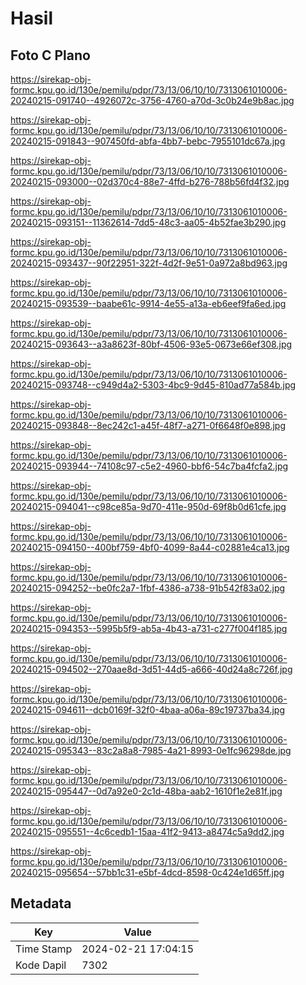 # Hasil

## Foto C Plano

https://sirekap-obj-formc.kpu.go.id/130e/pemilu/pdpr/73/13/06/10/10/7313061010006-20240215-091740--4926072c-3756-4760-a70d-3c0b24e9b8ac.jpg

https://sirekap-obj-formc.kpu.go.id/130e/pemilu/pdpr/73/13/06/10/10/7313061010006-20240215-091843--907450fd-abfa-4bb7-bebc-7955101dc67a.jpg

https://sirekap-obj-formc.kpu.go.id/130e/pemilu/pdpr/73/13/06/10/10/7313061010006-20240215-093000--02d370c4-88e7-4ffd-b276-788b56fd4f32.jpg

https://sirekap-obj-formc.kpu.go.id/130e/pemilu/pdpr/73/13/06/10/10/7313061010006-20240215-093151--11362614-7dd5-48c3-aa05-4b52fae3b290.jpg

https://sirekap-obj-formc.kpu.go.id/130e/pemilu/pdpr/73/13/06/10/10/7313061010006-20240215-093437--90f22951-322f-4d2f-9e51-0a972a8bd963.jpg

https://sirekap-obj-formc.kpu.go.id/130e/pemilu/pdpr/73/13/06/10/10/7313061010006-20240215-093539--baabe61c-9914-4e55-a13a-eb6eef9fa6ed.jpg

https://sirekap-obj-formc.kpu.go.id/130e/pemilu/pdpr/73/13/06/10/10/7313061010006-20240215-093643--a3a8623f-80bf-4506-93e5-0673e66ef308.jpg

https://sirekap-obj-formc.kpu.go.id/130e/pemilu/pdpr/73/13/06/10/10/7313061010006-20240215-093748--c949d4a2-5303-4bc9-9d45-810ad77a584b.jpg

https://sirekap-obj-formc.kpu.go.id/130e/pemilu/pdpr/73/13/06/10/10/7313061010006-20240215-093848--8ec242c1-a45f-48f7-a271-0f6648f0e898.jpg

https://sirekap-obj-formc.kpu.go.id/130e/pemilu/pdpr/73/13/06/10/10/7313061010006-20240215-093944--74108c97-c5e2-4960-bbf6-54c7ba4fcfa2.jpg

https://sirekap-obj-formc.kpu.go.id/130e/pemilu/pdpr/73/13/06/10/10/7313061010006-20240215-094041--c98ce85a-9d70-411e-950d-69f8b0d61cfe.jpg

https://sirekap-obj-formc.kpu.go.id/130e/pemilu/pdpr/73/13/06/10/10/7313061010006-20240215-094150--400bf759-4bf0-4099-8a44-c02881e4ca13.jpg

https://sirekap-obj-formc.kpu.go.id/130e/pemilu/pdpr/73/13/06/10/10/7313061010006-20240215-094252--be0fc2a7-1fbf-4386-a738-91b542f83a02.jpg

https://sirekap-obj-formc.kpu.go.id/130e/pemilu/pdpr/73/13/06/10/10/7313061010006-20240215-094353--5995b5f9-ab5a-4b43-a731-c277f004f185.jpg

https://sirekap-obj-formc.kpu.go.id/130e/pemilu/pdpr/73/13/06/10/10/7313061010006-20240215-094502--270aae8d-3d51-44d5-a666-40d24a8c726f.jpg

https://sirekap-obj-formc.kpu.go.id/130e/pemilu/pdpr/73/13/06/10/10/7313061010006-20240215-094611--dcb0169f-32f0-4baa-a06a-89c19737ba34.jpg

https://sirekap-obj-formc.kpu.go.id/130e/pemilu/pdpr/73/13/06/10/10/7313061010006-20240215-095343--83c2a8a8-7985-4a21-8993-0e1fc96298de.jpg

https://sirekap-obj-formc.kpu.go.id/130e/pemilu/pdpr/73/13/06/10/10/7313061010006-20240215-095447--0d7a92e0-2c1d-48ba-aab2-1610f1e2e81f.jpg

https://sirekap-obj-formc.kpu.go.id/130e/pemilu/pdpr/73/13/06/10/10/7313061010006-20240215-095551--4c6cedb1-15aa-41f2-9413-a8474c5a9dd2.jpg

https://sirekap-obj-formc.kpu.go.id/130e/pemilu/pdpr/73/13/06/10/10/7313061010006-20240215-095654--57bb1c31-e5bf-4dcd-8598-0c424e1d65ff.jpg


## Metadata

| Key        | Value               |
| ---------- | ------------------- |
| Time Stamp | 2024-02-21 17:04:15 |
| Kode Dapil | 7302                |



